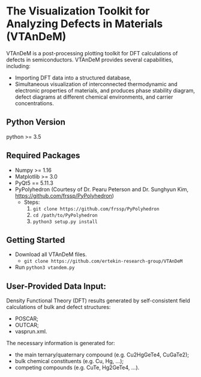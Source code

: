 The Visualization Toolkit for Analyzing Defects in Materials (VTAnDeM)
======================================================================

VTAnDeM is a post-processing plotting toolkit for DFT calculations of defects in semiconductors.
VTAnDeM provides several capabilities, including:
- Importing DFT data into a structured database,
- Simultaneous visualization of interconnected thermodynamic and electronic properties of materials,
and produces phase stability diagram, defect diagrams at different chemical environments, and carrier concentrations. 


Python Version
--------------
python >= 3.5


Required Packages
-----------------
- Numpy >= 1.16
- Matplotlib >= 3.0
- PyQt5 == 5.11.3
- PyPolyhedron (Courtesy of Dr. Pearu Peterson and Dr. Sunghyun Kim, https://github.com/frssp/PyPolyhedron)
	- Steps:
		1. `git clone https://github.com/frssp/PyPolyhedron`
		2. `cd /path/to/PyPolyhedron`
		3. `python3 setup.py install`


Getting Started
---------------
- Download all VTAnDeM files.
	- `git clone https://github.com/ertekin-research-group/VTAnDeM`
- Run `python3 vtandem.py`


User-Provided Data Input:
-------------------------
Density Functional Theory (DFT) results generated by self-consistent field calculations of bulk and defect structures:
- POSCAR;
- OUTCAR;
- vasprun.xml.

The necessary information is generated for:
- the main ternary/quaternary compound (e.g. Cu2HgGeTe4, CuGaTe2);
- bulk chemical constituents (e.g. Cu, Hg, ...);
- competing compounds (e.g. CuTe, Hg2GeTe4, ...).

